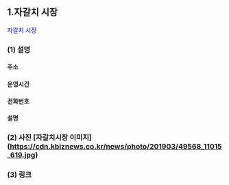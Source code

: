 ## 1.자갈치 시장  
<span style="color:blue">자갈치 시장</span> 
### (1) 설명  
#### 주소
#### 운영시간
#### 전화번호
#### 설명
### (2) 사진 [자갈치시장 이미지] (https://cdn.kbiznews.co.kr/news/photo/201903/49568_11015_619.jpg)
### (3) 링크
